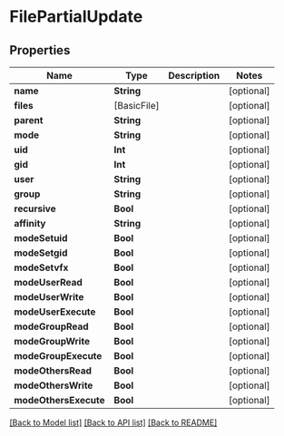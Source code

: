 # FilePartialUpdate

## Properties

Name | Type | Description | Notes
------------ | ------------- | ------------- | -------------
**name** | **String** |  | [optional] 
**files** | [BasicFile] |  | [optional] 
**parent** | **String** |  | [optional] 
**mode** | **String** |  | [optional] 
**uid** | **Int** |  | [optional] 
**gid** | **Int** |  | [optional] 
**user** | **String** |  | [optional] 
**group** | **String** |  | [optional] 
**recursive** | **Bool** |  | [optional] 
**affinity** | **String** |  | [optional] 
**modeSetuid** | **Bool** |  | [optional] 
**modeSetgid** | **Bool** |  | [optional] 
**modeSetvfx** | **Bool** |  | [optional] 
**modeUserRead** | **Bool** |  | [optional] 
**modeUserWrite** | **Bool** |  | [optional] 
**modeUserExecute** | **Bool** |  | [optional] 
**modeGroupRead** | **Bool** |  | [optional] 
**modeGroupWrite** | **Bool** |  | [optional] 
**modeGroupExecute** | **Bool** |  | [optional] 
**modeOthersRead** | **Bool** |  | [optional] 
**modeOthersWrite** | **Bool** |  | [optional] 
**modeOthersExecute** | **Bool** |  | [optional] 

[[Back to Model list]](../README.md#documentation-for-models) [[Back to API list]](../README.md#documentation-for-api-endpoints) [[Back to README]](../README.md)


